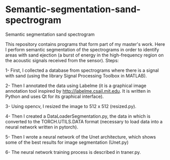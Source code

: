 # Semantic-segmentation-sand-spectrogram
Semantic segmentation sand spectrogram

This repository contains programs that form part of my master's work. Here I perform semantic segmentation of the spectrograms in order to identify areas with sand ejection (a burst of energy in the high-frequency region on the acoustic signals received from the sensor). Steps:

1- First, I collected a database from spectrograms where there is a signal with sand (using the library
Signal Processing Toolbox in MATLAB).

2- Then I annotated the data using Labelme (it is a graphical image annotation tool inspired by http://labelme.csail.mit.edu.
It is written in Python and uses Qt for its graphical interface).

3- Using opencv, I resized the image to 512 x 512 (resized.py).

4- Then I created a DataLoaderSegmentation.py, the data in which is converted to the TORCH.UTILS.DATA format (necessary to load data into a neural network written in pytorch).

5- Then I wrote a neural network of the Unet architecture, which shows some of the best results for image segmentation (Unet.py)

6- The neural network training process is described in traner.py.
